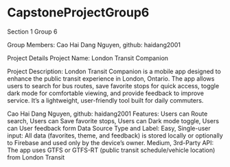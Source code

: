 # CapstoneProjectGroup6
Section 1 Group 6

Group Members:
Cao Hai Dang Nguyen, github: haidang2001

Project Details
Project Name: 
London Transit Companion

Project Description:
London Transit Companion is a mobile app designed to enhance the public transit experience in London, Ontario. The app allows users to search for bus routes, save favorite stops for quick access, toggle dark mode for comfortable viewing, and provide feedback to improve service. It’s a lightweight, user-friendly tool built for daily commuters.

Cao Hai Dang Nguyen, github: haidang2001 
Features:
Users can Route search, 
Users can Save favorite stops, 
Users can Dark mode toggle, 
Users can User feedback form
Data Source Type and Label:
Easy, Single-user input: All data (favorites, theme, and feedback) is stored locally or optionally to Firebase and used only by the device’s owner.
Medium, 3rd-Party API: The app uses GTFS or GTFS-RT (public transit schedule/vehicle location) from London Transit
